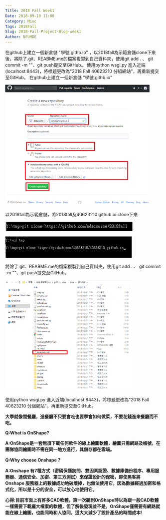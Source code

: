 ```yaml
---
Title: 2018 Fall Week1
Date: 2018-09-10 11:00
Category: Misc
Tags: 2018Fall
Slug: 2018-Fall-Project-Blog-week1
Author: NFUMDE
---
```




<!-- PELICAN_END_SUMMARY -->

在github上建立一個新倉儲 "學號.githb.io"
，以2018fall為示範倉儲clone下來後，將除了.git、REABME.me的檔案複製到自己資料夾，使用git add . 、 git commit -m ""、git push提交至GitHub。
使用python wsgi.py 進入近端(localhost:8443)，將標題更改為"2018 Fall 40623210 分組網站"，再重新提交至GitHub。
在github上建立一個新倉儲 "學號.githb.io"
<p><span><img src="/images/chrome_2018-10-21_14-52-58.png" width="463" height="387" alt=""></span></p>
以2018fall為示範倉儲，將2018fall及40623210.github.io clone下來
<p><span><img src="/images/2018-10-21_14-59-23.png" width="408" height="30" alt=""></span></p>
<p><span><img src="/images/2018-10-21_14-57-53.png" width="406" height="68" alt=""></span></p>
將除了.git、REABME.me的檔案複製到自己資料夾，使用git add . 、 git commit -m ""、git push提交至GitHub。
<p><span><img src="/images/2018-10-21_15-06-05.png" width="407" height="355" alt=""></span></p>
使用python wsgi.py 進入近端(localhost:8443)，將標題更改為"2018 Fall 40623210 分組網站"，再重新提交至GitHub。
<p><strong>大學就像間餐廳，進餐廳不只要會吃也要學會如何做菜，不要花錢進來餐廳而不吃。</strong></p>
<p><strong>Q:What is OnShape?</strong></p>
<p><strong>A:OnShape是一套無須下載任何軟件的線上繪圖軟體，繪圖只需網路及帳號，在團隊協同繪圖時不需在同一地方進行，其儲存都在雲端。</strong></p>
<p><strong>Q:<span>Why choose Onshape？</span></strong></p>
<p><strong>A:Onshape&nbsp;有7種方式（密碼保護訪問、雙因素認證、數據庫備份程序、專用服務器、通信安全、加密、第三方測試）來保證設計的保密，即使黑客將 Onshape&nbsp;服務器上的數據成功地破壞掉，也無法使用它，因為數據經過加密和格式化，所以是十分的安全，可以放心地使用它。</strong></p>
<p><strong>心得:目前市面上有許多CAD軟體，第一次聽到OnShape時以為跟一般CAD軟體一樣需要下載龐大檔案的軟體，但了解後發現並不是，OnShape僅需要有網路就能在線上繪圖，也能同時和人協同，這大大減少了設計產品的時間成本!</strong></p>

